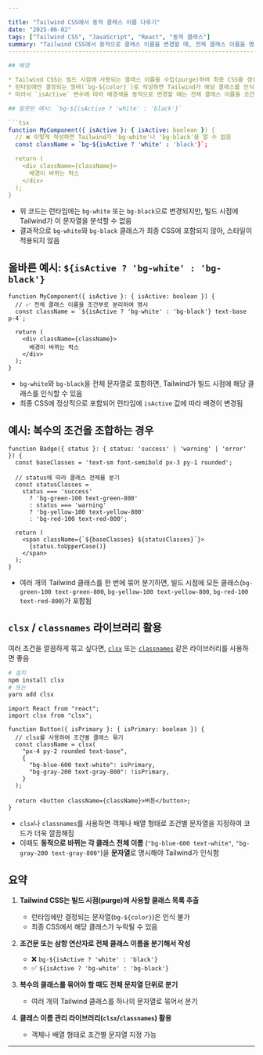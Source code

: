 ```yaml
---

title: "Tailwind CSS에서 동적 클래스 이름 다루기"
date: "2025-06-02"
tags: ["Tailwind CSS", "JavaScript", "React", "동적 클래스"]
summary: "Tailwind CSS에서 동적으로 클래스 이름을 변경할 때, 전체 클래스 이름을 명시하는 방식과 라이브러리 활용법을 정리합니다."
-----------------------------------------------------------------------------------

## 배경

* Tailwind CSS는 빌드 시점에 사용되는 클래스 이름을 수집(purge)하여 최종 CSS를 생성함
* 런타임에만 결정되는 형태(`bg-${color}`)로 작성하면 Tailwind가 해당 클래스를 인식하지 못하고 제거할 수 있음
* 따라서 `isActive` 변수에 따라 배경색을 동적으로 변경할 때는 전체 클래스 이름을 조건부 문자열 방식으로 작성해야 함

## 잘못된 예시: `bg-${isActive ? 'white' : 'black'}`

```tsx
function MyComponent({ isActive }: { isActive: boolean }) {
  // ❌ 이렇게 작성하면 Tailwind가 'bg-white'나 'bg-black'을 알 수 없음
  const className = `bg-${isActive ? 'white' : 'black'}`;

  return (
    <div className={className}>
      배경이 바뀌는 박스
    </div>
  );
}
```

* 위 코드는 런타임에는 `bg-white` 또는 `bg-black`으로 변경되지만, 빌드 시점에 Tailwind가 이 문자열을 분석할 수 없음
* 결과적으로 `bg-white`와 `bg-black` 클래스가 최종 CSS에 포함되지 않아, 스타일이 적용되지 않음

## 올바른 예시: `${isActive ? 'bg-white' : 'bg-black'}`

```tsx
function MyComponent({ isActive }: { isActive: boolean }) {
  // ✅ 전체 클래스 이름을 조건부로 분리하여 명시
  const className = `${isActive ? 'bg-white' : 'bg-black'} text-base p-4`;

  return (
    <div className={className}>
      배경이 바뀌는 박스
    </div>
  );
}
```

* `bg-white`와 `bg-black`을 전체 문자열로 포함하면, Tailwind가 빌드 시점에 해당 클래스를 인식할 수 있음
* 최종 CSS에 정상적으로 포함되어 런타임에 `isActive` 값에 따라 배경이 변경됨

## 예시: 복수의 조건을 조합하는 경우

```tsx
function Badge({ status }: { status: 'success' | 'warning' | 'error' }) {
  const baseClasses = 'text-sm font-semibold px-3 py-1 rounded';

  // status에 따라 클래스 전체를 분기
  const statusClasses =
    status === 'success'
      ? 'bg-green-100 text-green-800'
      : status === 'warning'
      ? 'bg-yellow-100 text-yellow-800'
      : 'bg-red-100 text-red-800';

  return (
    <span className={`${baseClasses} ${statusClasses}`}>
      {status.toUpperCase()}
    </span>
  );
}
```

* 여러 개의 Tailwind 클래스를 한 번에 묶어 분기하면, 빌드 시점에 모든 클래스(`bg-green-100 text-green-800`, `bg-yellow-100 text-yellow-800`, `bg-red-100 text-red-800`)가 포함됨

## `clsx` / `classnames` 라이브러리 활용

여러 조건을 깔끔하게 묶고 싶다면, [`clsx`](https://github.com/lukeed/clsx) 또는 [`classnames`](https://github.com/JedWatson/classnames) 같은 라이브러리를 사용하면 좋음

```bash
# 설치
npm install clsx
# 또는
yarn add clsx
```

```tsx
import React from "react";
import clsx from "clsx";

function Button({ isPrimary }: { isPrimary: boolean }) {
  // clsx를 사용하여 조건별 클래스 묶기
  const className = clsx(
    "px-4 py-2 rounded text-base",
    {
      "bg-blue-600 text-white": isPrimary,
      "bg-gray-200 text-gray-800": !isPrimary,
    }
  );

  return <button className={className}>버튼</button>;
}
```

* `clsx`나 `classnames`를 사용하면 객체나 배열 형태로 조건별 문자열을 지정하여 코드가 더욱 깔끔해짐
* 이때도 **동적으로 바뀌는 각 클래스 전체 이름** (`"bg-blue-600 text-white"`, `"bg-gray-200 text-gray-800"`)을 **문자열**로 명시해야 Tailwind가 인식함

## 요약

1. **Tailwind CSS는 빌드 시점(purge)에 사용할 클래스 목록 추출**

   * 런타임에만 결정되는 문자열(`bg-${color}`)은 인식 불가
   * 최종 CSS에서 해당 클래스가 누락될 수 있음

2. **조건문 또는 삼항 연산자로 전체 클래스 이름을 분기해서 작성**

   * ❌ `bg-${isActive ? 'white' : 'black'}`
   * ✅ `${isActive ? 'bg-white' : 'bg-black'}`

3. **복수의 클래스를 묶어야 할 때도 전체 문자열 단위로 분기**

   * 여러 개의 Tailwind 클래스를 하나의 문자열로 묶어서 분기

4. **클래스 이름 관리 라이브러리(`clsx`/`classnames`) 활용**

   * 객체나 배열 형태로 조건별 문자열 지정 가능

---
```

